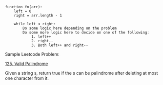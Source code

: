 ```
function fn(arr):
    left = 0
    right = arr.length - 1

    while left < right:
        Do some logic here depending on the problem
        Do some more logic here to decide on one of the following:
            1. left++
            2. right--
            3. Both left++ and right--
```

Sample Leetcode Problem:

[125. Valid Palindrome](https://leetcode.com/problems/valid-palindrome/)

Given a string s, return true if the s can be palindrome after deleting at most one character from it.

